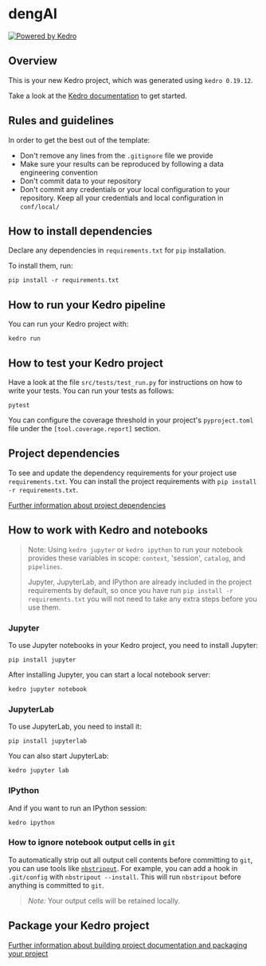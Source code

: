 # dengAI

[![Powered by Kedro](https://img.shields.io/badge/powered_by-kedro-ffc900?logo=kedro)](https://kedro.org)

## Overview

This is your new Kedro project, which was generated using `kedro 0.19.12`.

Take a look at the [Kedro documentation](https://docs.kedro.org) to get started.

## Rules and guidelines

In order to get the best out of the template:

* Don't remove any lines from the `.gitignore` file we provide
* Make sure your results can be reproduced by following a data engineering convention
* Don't commit data to your repository
* Don't commit any credentials or your local configuration to your repository. Keep all your credentials and local configuration in `conf/local/`

## How to install dependencies

Declare any dependencies in `requirements.txt` for `pip` installation.

To install them, run:

```
pip install -r requirements.txt
```

## How to run your Kedro pipeline

You can run your Kedro project with:

```
kedro run
```

## How to test your Kedro project

Have a look at the file `src/tests/test_run.py` for instructions on how to write your tests. You can run your tests as follows:

```
pytest
```

You can configure the coverage threshold in your project's `pyproject.toml` file under the `[tool.coverage.report]` section.


## Project dependencies

To see and update the dependency requirements for your project use `requirements.txt`. You can install the project requirements with `pip install -r requirements.txt`.

[Further information about project dependencies](https://docs.kedro.org/en/stable/kedro_project_setup/dependencies.html#project-specific-dependencies)

## How to work with Kedro and notebooks

> Note: Using `kedro jupyter` or `kedro ipython` to run your notebook provides these variables in scope: `context`, 'session', `catalog`, and `pipelines`.
>
> Jupyter, JupyterLab, and IPython are already included in the project requirements by default, so once you have run `pip install -r requirements.txt` you will not need to take any extra steps before you use them.

### Jupyter
To use Jupyter notebooks in your Kedro project, you need to install Jupyter:

```
pip install jupyter
```

After installing Jupyter, you can start a local notebook server:

```
kedro jupyter notebook
```

### JupyterLab
To use JupyterLab, you need to install it:

```
pip install jupyterlab
```

You can also start JupyterLab:

```
kedro jupyter lab
```

### IPython
And if you want to run an IPython session:

```
kedro ipython
```

### How to ignore notebook output cells in `git`
To automatically strip out all output cell contents before committing to `git`, you can use tools like [`nbstripout`](https://github.com/kynan/nbstripout). For example, you can add a hook in `.git/config` with `nbstripout --install`. This will run `nbstripout` before anything is committed to `git`.

> *Note:* Your output cells will be retained locally.

## Package your Kedro project

[Further information about building project documentation and packaging your project](https://docs.kedro.org/en/stable/tutorial/package_a_project.html)
